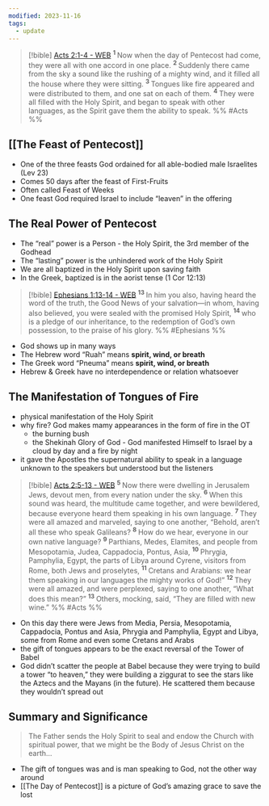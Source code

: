 ```yaml
---
modified: 2023-11-16
tags:
  - update
---
```


> [!bible] [Acts 2:1-4 - WEB](https://bible-api.com/Acts+2:1-4?translation=web)
>  <sup> **1** </sup>Now when the day of Pentecost had come, they were all with one accord in one place. <sup> **2** </sup>Suddenly there came from the sky a sound like the rushing of a mighty wind, and it filled all the house where they were sitting. <sup> **3** </sup>Tongues like fire appeared and were distributed to them, and one sat on each of them. <sup> **4** </sup>They were all filled with the Holy Spirit, and began to speak with other languages, as the Spirit gave them the ability to speak.
 %% #Acts %%

## [[The Feast of Pentecost]]

- One of the three feasts God ordained for all able-bodied male Israelites (Lev 23)
- Comes 50 days after the feast of First-Fruits
- Often called Feast of Weeks
- One feast God required Israel to include “leaven” in the offering

## The Real Power of Pentecost

- The “real” power is a Person - the Holy Spirit, the 3rd member of the Godhead
- The “lasting” power is the unhindered work of the Holy Spirit
- We are all baptized in the Holy Spirit upon saving faith
- In the Greek, baptized is in the aorist tense (1 Cor 12:13)

> [!bible] [Ephesians 1:13-14 - WEB](https://bible-api.com/Ephesians+1:13-14?translation=web)
>  <sup> **13** </sup>In him you also, having heard the word of the truth, the Good News of your salvation—in whom, having also believed, you were sealed with the promised Holy Spirit, <sup> **14** </sup>who is a pledge of our inheritance, to the redemption of God’s own possession, to the praise of his glory.
 %% #Ephesians %%

- God shows up in many ways
- The Hebrew word “Ruah” means **spirit, wind, or breath**
- The Greek word “Pneuma” means **spirit, wind, or breath**
- Hebrew & Greek have no interdependence or relation whatsoever

## The Manifestation of Tongues of Fire

- physical manifestation of the Holy Spirit
- why fire? God makes mamy appearances in the form of fire in the OT
	- the burning bush
	- the Shekinah Glory of God - God manifested Himself to Israel by a cloud by day and a fire by night
- it gave the Apostles the supernatural ability to speak in a language unknown to the speakers but understood but the listeners

> [!bible] [Acts 2:5-13 - WEB](https://bible-api.com/Acts+2:5-13?translation=web)
>  <sup> **5** </sup>Now there were dwelling in Jerusalem Jews, devout men, from every nation under the sky. <sup> **6** </sup>When this sound was heard, the multitude came together, and were bewildered, because everyone heard them speaking in his own language. <sup> **7** </sup>They were all amazed and marveled, saying to one another, “Behold, aren’t all these who speak Galileans? <sup> **8** </sup>How do we hear, everyone in our own native language? <sup> **9** </sup>Parthians, Medes, Elamites, and people from Mesopotamia, Judea, Cappadocia, Pontus, Asia, <sup> **10** </sup>Phrygia, Pamphylia, Egypt, the parts of Libya around Cyrene, visitors from Rome, both Jews and proselytes, <sup> **11** </sup>Cretans and Arabians: we hear them speaking in our languages the mighty works of God!” <sup> **12** </sup>They were all amazed, and were perplexed, saying to one another, “What does this mean?” <sup> **13** </sup>Others, mocking, said, “They are filled with new wine.”
 %% #Acts %%

- On this day there were Jews from Media, Persia, Mesopotamia, Cappadocia, Pontus and Asia, Phrygia and Pamphylia, Egypt and Libya, some from Rome and even some Cretans and Arabs
- the gift of tongues appears to be the exact reversal of the Tower of Babel
- God didn’t scatter the people at Babel because they were trying to build a tower “to heaven,” they were building a ziggurat to see the stars like the Aztecs and the Mayans (in the future). He scattered them because they wouldn’t spread out

## Summary and Significance

> The Father sends the Holy Spirit to seal and endow the Church with spiritual power, that we might be the Body of Jesus Christ on the earth…

- The gift of tongues was and is man speaking to God, not the other way around
- [[The Day of Pentecost]] is a picture of God’s amazing grace to save the lost
